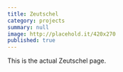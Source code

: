 ```yaml
---
title: Zeutschel
category: projects
summary: null
image: http://placehold.it/420x270
published: true
---
```


This is the actual Zeutschel page.